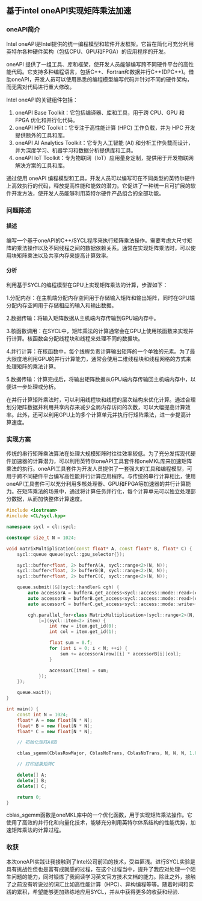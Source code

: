 ## 基于intel oneAPI实现矩阵乘法加速

### oneAPI简介

Intel oneAPI是Intel提供的统一编程模型和软件开发框架。它旨在简化可充分利用英特尔各种硬件架构（包括CPU、GPU和FPGA）的应用程序的开发。

oneAPI 提供了一组工具、库和框架，使开发人员能够编写跨不同硬件平台的高性能代码。它支持多种编程语言，包括C++、Fortran和数据并行C++(DPC++)。借助oneAPI，开发人员可以使用熟悉的编程模型编写代码并针对不同的硬件架构，而无需对代码进行重大修改。

Intel oneAPI的关键组件包括：

1. oneAPI Base Toolkit：它包括编译器、库和工具，用于跨 CPU、GPU 和 FPGA 优化和并行化代码。
2. oneAPI HPC Toolkit：它专注于高性能计算 (HPC) 工作负载，并为 HPC 开发提供额外的工具和库。
3. oneAPI AI Analytics Toolkit：它专为人工智能 (AI) 和分析工作负载而设计，并为深度学习、机器学习和数据分析提供库和工具。
4. oneAPI IoT Toolkit：专为物联网（IoT）应用量身定制，提供用于开发物联网解决方案的工具和库。

通过使用 oneAPI 编程模型和工具，开发人员可以编写可在不同类型的英特尔硬件上高效执行的代码，释放提高性能和能效的潜力。它促进了一种统一且可扩展的软件开发方法，使开发人员能够利用英特尔硬件产品组合的全部功能。

###  问题陈述

#### 描述

编写⼀个基于oneAPI的C++/SYCL程序来执行矩阵乘法操作。需要考虑大尺寸矩阵的乘法操作以及不同线程之间的数据依赖关系。通常在实现矩阵乘法时，可以使用块矩阵乘法以及共享内存来提高计算效率。

#### 分析

利用基于SYCL的编程模型在GPU上实现矩阵乘法的计算，步骤如下：

1.分配内存：在主机端分配内存空间用于存储输⼊矩阵和输出矩阵，同时在GPU端分配内存空间用于存储相应的输入和输出数据。

2.数据传输：将输入矩阵数据从主机端内存传输到GPU端内存中。

3.核函数调用：在SYCL中，矩阵乘法的计算通常会在GPU上使用核函数来实现并行计算。核函数会分配线程块和线程来处理不同的数据块。

4.并行计算：在核函数中，每个线程负责计算输出矩阵的⼀个单独的元素。为了最大限度地利用GPU的并行计算能力，通常会使用⼆维线程块和线程网格的方式来处理矩阵的乘法计算。

5.数据传输：计算完成后，将输出矩阵数据从GPU端内存传输回主机端内存中，以便进⼀步处理或分析。

在并行计算矩阵乘法时，可以利用线程块和线程的层次结构来优化计算。通过合理划分矩阵数据并利用共享内存来减少全局内存访问的次数，可以⼤幅提高计算效率。此外，还可以利用GPU上的多个计算单元并执行行矩阵乘法，进⼀步提高计算速度。

### 实现方案

传统的串行矩阵乘法算法在处理大规模矩阵时往往效率较低。为了充分发挥现代硬件加速器的计算潜力，可以利用英特尔oneAPI工具套件和oneMKL库来加速矩阵乘法的执行。oneAPI工具套件为开发人员提供了一套强大的工具和编程模型，可用于跨不同硬件平台编写高性能并行计算应用程序。与传统的串行计算相比，使用oneAPI工具套件可以充分利用多核处理器、GPU和FPGA等加速器的并行计算能力。在矩阵乘法的场景中，通过将计算任务并行化，每个计算单元可以独立处理部分数据，从而加快整体计算速度。

```c++
#include <iostream>
#include <CL/sycl.hpp>

namespace sycl = cl::sycl;

constexpr size_t N = 1024;

void matrixMultiplication(const float* A, const float* B, float* C) {
    sycl::queue queue(sycl::gpu_selector{});

    sycl::buffer<float, 2> bufferA(A, sycl::range<2>(N, N));
    sycl::buffer<float, 2> bufferB(B, sycl::range<2>(N, N));
    sycl::buffer<float, 2> bufferC(C, sycl::range<2>(N, N));

    queue.submit([&](sycl::handler& cgh) {
        auto accessorA = bufferA.get_access<sycl::access::mode::read>(cgh);
        auto accessorB = bufferB.get_access<sycl::access::mode::read>(cgh);
        auto accessorC = bufferC.get_access<sycl::access::mode::write>(cgh);

        cgh.parallel_for<class MatrixMultiplication>(sycl::range<2>(N, N),
            [=](sycl::item<2> item) {
                int row = item.get_id(0);
                int col = item.get_id(1);

                float sum = 0.f;
                for (int i = 0; i < N; ++i) {
                    sum += accessorA[row][i] * accessorB[i][col];
                }

                accessorC[item] = sum;
            });
    });

    queue.wait();
}

int main() {
    const int N = 1024;
    float* A = new float[N * N];
    float* B = new float[N * N];
    float* C = new float[N * N];

    // 初始化矩阵A和B

    cblas_sgemm(CblasRowMajor, CblasNoTrans, CblasNoTrans, N, N, N, 1.0, A, N, B, N, 0.0, C, N);

    // 打印结果矩阵C

    delete[] A;
    delete[] B;
    delete[] C;

    return 0;
}
```

cblas_sgemm函数是oneMKL库中的一个优化函数，用于实现矩阵乘法操作。它使用了高效的并行化和向量化技术，能够充分利用英特尔体系结构的性能优势，加速矩阵乘法的计算过程。

### 收获

本次oneAPI实践让我接触到了Intel公司前沿的技术，受益匪浅。进行SYCL实验是具有挑战性但也是富有成就感的过程，在这个过程当中，提升了我应对处理一个陌生问题的能力，同时锻炼了我阅读学习英文官方技术文档的能力。除此之外，接触了之前没有听说过的词汇比如高性能计算（HPC）、异构编程等等。随着时间和实践的累积，希望能够更加熟练地应用SYCL，并从中获得更多的收获和经验.
